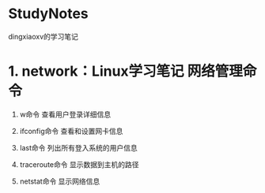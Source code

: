 # StudyNotes
dingxiaoxv的学习笔记

# 1. network：Linux学习笔记 网络管理命令

1. w命令 查看用户登录详细信息

2. ifconfig命令 查看和设置网卡信息

3. last命令 列出所有登入系统的用户信息

4. traceroute命令 显示数据到主机的路径

5. netstat命令 显示网络信息
